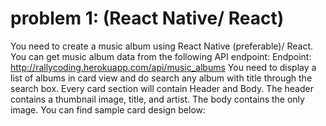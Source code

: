 # problem 1: (React Native/ React)

You need to create a music album using React Native (preferable)/ React. You can get music
album data from the following API endpoint:
Endpoint: http://rallycoding.herokuapp.com/api/music_albums
You need to display a list of albums in card view and do search any album with title through the
search box. Every card section will contain Header and Body. The header contains a thumbnail
image, title, and artist. The body contains the only image. You can find sample card design below:
